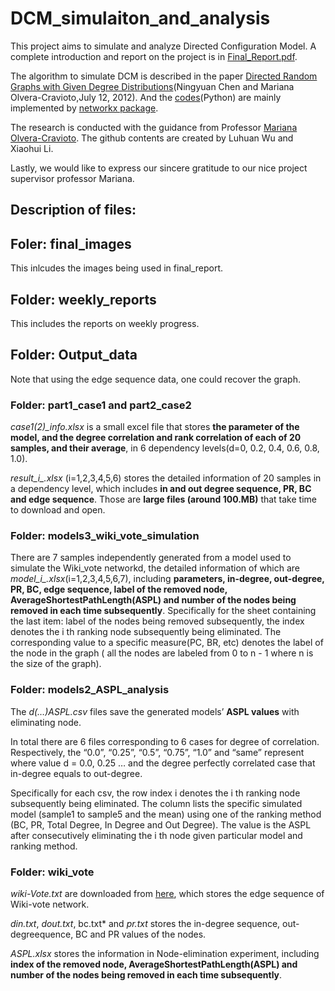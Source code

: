 # DCM_simulaiton_and_analysis

This project aims to simulate and analyze Directed Configuration Model. A complete introduction and report on the project is in [Final_Report.pdf](https://github.com/leahwu/DCM_simulaiton_and_analysis/blob/master/FinalReport.pdf). 

The algorithm to simulate DCM is described in the paper [Directed Random Graphs with Given Degree Distributions](https://arxiv.org/pdf/1207.2475.pdf)(Ningyuan Chen and Mariana Olvera-Cravioto,July 12, 2012). And the [codes](https://github.com/leahwu/DCM_simulaiton_and_analysis/tree/master/codes)(Python) are mainly implemented by [networkx package](https://networkx.github.io/documentation/networkx-1.11/).

The research is conducted with the guidance from Professor [Mariana Olvera-Cravioto](http://olvera.ieor.berkeley.edu/). The github contents are created by Luhuan Wu and Xiaohui Li. 

Lastly, we would like to express our sincere gratitude to our nice project supervisor professor Mariana.

## Description of files:

## Foler: final_images

This inlcudes the images being used in final_report.

## Folder: weekly_reports

This includes the reports on weekly progress.

## Folder: Output_data

Note that using the edge sequence data, one could recover the graph.

### Folder: part1\_case1 and part2\_case2

*case1(2)_info.xlsx* is a small excel file that stores **the parameter of the model, and the degree correlation and rank correlation of each of 20 samples, and their average**, in 6 dependency levels(d=0, 0.2, 0.4, 0.6, 0.8, 1.0).

*result_i_.xlsx* (i=1,2,3,4,5,6) stores the detailed information of 20 samples in a dependency level, which includes **in and out degree sequence, PR, BC and edge sequence**. Those are **large files (around 100.MB)** that take time to download and open.

### Folder: models3_wiki_vote_simulation

There are 7 samples independently generated from a model used to simulate the Wiki_vote networkd, the detailed information of which are  *model_i_.xlsx*(i=1,2,3,4,5,6,7), including **parameters, in-degree, out-degree, PR, BC, edge sequence, label of the removed node, AverageShortestPathLength(ASPL) and number of the nodes being removed in each time subsequently**. Specifically for the sheet containing the last item: label of the nodes being removed subsequently, the index denotes the i th ranking node subsequently being eliminated. The corresponding value to a specific measure(PC, BR, etc) denotes the label of the node in the graph ( all the nodes are labeled from 0 to n - 1 where n is the size of the graph).

### Folder: models2_ASPL_analysis 

The *d(…)ASPL.csv* files save the generated models’ **ASPL values** with eliminating node.

In total there are 6 files corresponding to 6 cases for degree of correlation. Respectively, the “0.0”, “0.25”, “0.5”, “0.75”, “1.0” and “same” represent where value d = 0.0, 0.25 … and the degree perfectly correlated case that in-degree equals to out-degree.

Specifically for each csv, the row index i denotes the i th ranking node subsequently being eliminated. The column lists the specific simulated model (sample1 to sample5 and the mean) using one of the ranking method (BC, PR, Total Degree, In Degree and Out Degree). The value is the ASPL after consecutively eliminating the i th node given particular model and ranking method.

### Folder: wiki_vote

*wiki-Vote.txt* are downloaded from [here](https://snap.stanford.edu/data/wiki-Vote.html), which stores the edge sequence of Wiki-vote network.

*din.txt*, *dout.txt*, bc.txt* and *pr.txt* stores the in-degree sequence, out-degreequence, BC and PR values of the nodes.

*ASPL.xlsx* stores the information in Node-elimination experiment, including **index of the removed node, AverageShortestPathLength(ASPL) and number of the nodes being removed in each time subsequently**.
